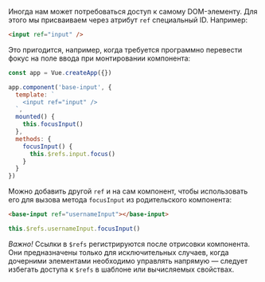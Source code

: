 Иногда нам может потребоваться доступ к самому DOM-элементу. Для этого мы присваиваем через атрибут `ref` специальный ID. Например:

```html
<input ref="input" />
```

Это пригодится, например, когда требуется программно перевести фокус на поле ввода при монтировании компонента:

```js
const app = Vue.createApp({})

app.component('base-input', {
  template: `
    <input ref="input" />
  `,
  mounted() {
    this.focusInput()
  },
  methods: {
    focusInput() {
      this.$refs.input.focus()
    }
  }
})
```

Можно добавить другой `ref` и на сам компонент, чтобы использовать его для вызова метода `focusInput` из родительского компонента:

```html
<base-input ref="usernameInput"></base-input>
```
 
```js
this.$refs.usernameInput.focusInput()
```

*Важно!*
Ссылки в `$refs` регистрируются после отрисовки компонента. Они предназначены только для исключительных случаев, когда дочерними элементами необходимо управлять напрямую — следует избегать доступа к `$refs` в шаблоне или вычисляемых свойствах.